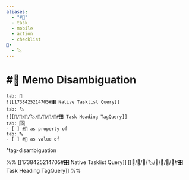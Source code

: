 ```yaml
---
aliases:
  - "#📝"
  - task
  - mobile
  - action
  - checklist
📁:
  - 🏷️
---
```

# #📝 Memo Disambiguation

```tabs
tab: 🔢
![[1738425214705#🎛️ Native Tasklist Query]]
tab: 🏷️
![[📁/🧠/🏁/🏷️/📁/🧠/🏁/📝#🎛️ Task Heading TagQuery]]
tab: 🆔
- [ ] #📝 as property of
tab: 🔤
- [ ] #📝 as value of 
```

^tag-disambiguation

%%
[[1738425214705#🎛️ Native Tasklist Query]]
[[📁/🧠/🏁/🏷️/📁/🧠/🏁/📝#🎛️ Task Heading TagQuery]]
%%